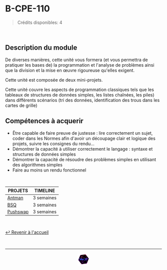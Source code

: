 # B-CPE-110

>Crédits disponibles: 4

<br>

## Description du module
De diverses manières, cette unité vous formera (et vous permettra de pratiquer les bases de) la programmation et l'analyse de problèmes ainsi que la division et la mise en œuvre rigoureuse qu'elles exigent.

Cette unité est composée de deux mini-projets.

Cette unité couvre les aspects de programmation classiques tels que les tableaux de structures de données simples, les listes chaînées, les piles) dans différents scénarios (tri des données, identification des trous dans les cartes de grille)


## Compétences à acquerir

- Être capable de faire preuve de justesse : lire correctement un sujet, coder dans les Normes afin d'avoir un découpage clair et logique des projets, suivre les consignes du rendu…
- Démontrer la capacité à utiliser correctement le langage : syntaxe et structures de données simples
- Démontrer la capacité de résoudre des problèmes simples en utilisant des algorithmes simples
- Faire au moins un rendu fonctionnel

<br>

<table align="center">
    <thead>
        <tr>
            <th>PROJETS</th>
            <th>TIMELINE</th>
        </tr>
    </thead>
    <tbody>
        <tr>
            <td><a href="https://github.com/Studio-17/Epitech-Subjects/tree/main/Semestre_1/B-CPE-110/Antman">Antman</a></td>
            <td align="center">3 semaines</td>
        </tr>
        <tr>
            <td><a href="https://github.com/Studio-17/Epitech-Subjects/tree/main/Semestre_1/B-CPE-110/BSQ">BSQ</a></td>
            <td align="center">3 semaines</td>
        </tr>
        <tr>
            <td><a href="https://github.com/Studio-17/Epitech-Subjects/tree/main/Semestre_1/B-CPE-110/Pushswap">Pushswap</a></td>
            <td align="center">3 semaines</td>
        </tr>
    </tbody>
</table>

<br>

[↩️ Revenir à l'accueil](https://github.com/Studio-17/Epitech-Subjects)

<br>

---

<div align="center">

<a href="https://github.com/Studio-17" target="_blank"><img src="../../voc17.gif" width="40"></a>

</div>
